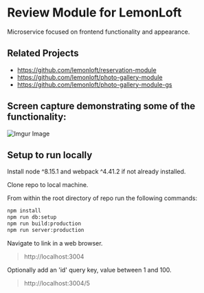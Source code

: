 # Review Module for LemonLoft

Microservice focused on frontend functionality and appearance.

## Related Projects
  - https://github.com/lemonloft/reservation-module
  - https://github.com/lemonloft/photo-gallery-module
  - https://github.com/lemonloft/photo-gallery-module-gs

## Screen capture demonstrating some of the functionality:

![Imgur Image](./reviews_demo.gif)


## Setup to run locally

Install node ^8.15.1 and webpack ^4.41.2 if not already installed.

Clone repo to local machine.

From within the root directory of repo run the following commands:

```sh
npm install
npm run db:setup
npm run build:production
npm run server:production
```

Navigate to link in a web browser.
>http://localhost:3004


Optionally add an 'id' query key, value between 1 and 100.
>http://localhost:3004/5